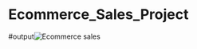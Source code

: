 # Ecommerce_Sales_Project


#output![Ecommerce sales](https://github.com/VishalDubey9/Ecommerce_Sales_Project/assets/154626826/ea2cdc39-d8a9-477b-8ca6-aee65a1fcdab)
